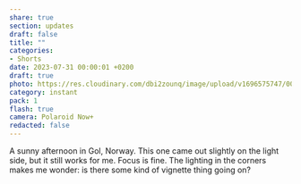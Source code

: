 ```yaml
---
share: true
section: updates
draft: false
title: ""
categories:
- Shorts
date: 2023-07-31 00:00:01 +0200
draft: true
photo: https://res.cloudinary.com/dbi2zounq/image/upload/v1696575747/007_iocwsu.jpg
category: instant
pack: 1
flash: true
camera: Polaroid Now+
redacted: false
---
```


A sunny afternoon in Gol, Norway. This one came out slightly on the light side, but it still works for me. Focus is fine. The lighting in the corners makes me wonder: is there some kind of vignette thing going on?
